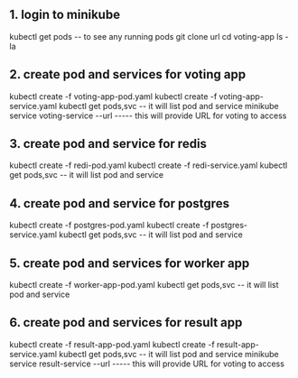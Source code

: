 ## 1. login to minikube ##

kubectl get pods -- to see any running pods
git clone url
cd voting-app
ls -la

## 2. create pod and services for voting app

kubectl create -f voting-app-pod.yaml
kubectl create -f voting-app-service.yaml
kubectl get pods,svc                           -- it will list pod and service
minikube service voting-service --url          ----- this will provide URL for voting to access


## 3. create pod and service for redis

kubectl create -f redi-pod.yaml
kubectl create -f redi-service.yaml
kubectl get pods,svc                           -- it will list pod and service


## 4. create pod and service for postgres

kubectl create -f postgres-pod.yaml
kubectl create -f postgres-service.yaml
kubectl get pods,svc                           -- it will list pod and service


## 5. create pod and services for worker app

kubectl create -f worker-app-pod.yaml
kubectl get pods,svc                           -- it will list pod and service


## 6. create pod and services for result app

kubectl create -f result-app-pod.yaml
kubectl create -f result-app-service.yaml
kubectl get pods,svc                           -- it will list pod and service
minikube service result-service --url          ----- this will provide URL for voting to access
